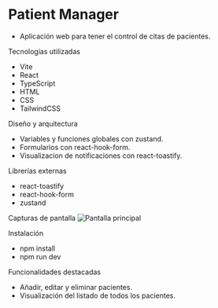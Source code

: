 # Patient Manager
- Aplicación web para tener el control de citas de pacientes.

Tecnologías utilizadas
- Vite
- React
- TypeScript
- HTML
- CSS
- TailwindCSS

Diseño y arquitectura
- Variables y funciones globales con zustand.
- Formularios con react-hook-form.
- Visualizacion de notificaciones con react-toastify.

Librerías externas
- react-toastify
- react-hook-form
- zustand

Capturas de pantalla
![Pantalla principal](assets/screenshot%2025-08-13%1.png)

Instalación
- npm install
- npm run dev

Funcionalidades destacadas
- Añadir, editar y eliminar pacientes.
- Visualización del listado de todos los pacientes.


